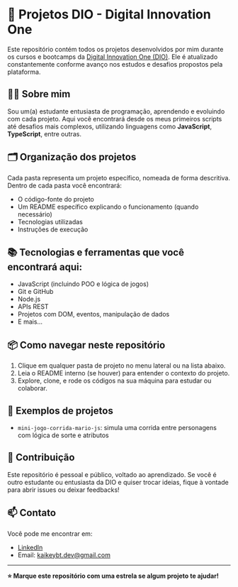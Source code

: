 # 🚀 Projetos DIO - Digital Innovation One

Este repositório contém todos os projetos desenvolvidos por mim durante os cursos e bootcamps da [Digital Innovation One (DIO)](https://www.dio.me/). Ele é atualizado constantemente conforme avanço nos estudos e desafios propostos pela plataforma.

## 👨‍💻 Sobre mim

Sou um(a) estudante entusiasta de programação, aprendendo e evoluindo com cada projeto. Aqui você encontrará desde os meus primeiros scripts até desafios mais complexos, utilizando linguagens como **JavaScript**, **TypeScript**, entre outras.

## 🗂️ Organização dos projetos

Cada pasta representa um projeto específico, nomeada de forma descritiva. Dentro de cada pasta você encontrará:

- O código-fonte do projeto
- Um README específico explicando o funcionamento (quando necessário)
- Tecnologias utilizadas
- Instruções de execução

## 📚 Tecnologias e ferramentas que você encontrará aqui:

- JavaScript (incluindo POO e lógica de jogos)
- Git e GitHub
- Node.js
- APIs REST
- Projetos com DOM, eventos, manipulação de dados
- E mais...

## 📦 Como navegar neste repositório

1. Clique em qualquer pasta de projeto no menu lateral ou na lista abaixo.
2. Leia o README interno (se houver) para entender o contexto do projeto.
3. Explore, clone, e rode os códigos na sua máquina para estudar ou colaborar.

## 📌 Exemplos de projetos

- `mini-jogo-corrida-mario-js`: simula uma corrida entre personagens com lógica de sorte e atributos

## 🤝 Contribuição

Este repositório é pessoal e público, voltado ao aprendizado. Se você é outro estudante ou entusiasta da DIO e quiser trocar ideias, fique à vontade para abrir issues ou deixar feedbacks!

## 📫 Contato

Você pode me encontrar em:
- [LinkedIn](www.linkedin.com/in/kaike-yury)
- Email: kaikeybt.dev@gmail.com

---

**⭐ Marque este repositório com uma estrela se algum projeto te ajudar!**
